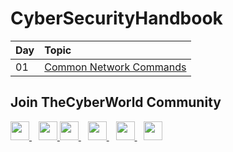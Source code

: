 # CyberSecurityHandbook

| Day | Topic                                                                                 |
|:--------- |:------------------------------------------------------------------------------------- |
| 01         | [Common Network Commands](01-Computer-Network-Commands/Common-Network-Commands.md) |

## Join TheCyberWorld Community

<a href="https://discord.com/invite/QHBPq6xP5p">
    <img width="30px" src="https://www.vectorlogo.zone/logos/discordapp/discordapp-tile.svg" />
  </a> 
    <a href="https://telegram.me/thecyberw0rld">
    <img width="30px" src="https://www.vectorlogo.zone/logos/telegram/telegram-icon.svg" />
  </a> 
  <a href="https://twitter.com/thecyberw0rld/">
    <img width="30px" src="https://www.vectorlogo.zone/logos/twitter/twitter-official.svg" />
  </a> 
  <a href="https://www.linkedin.com/company/thecyberw0rld/">
    <img width="30px" src="https://www.vectorlogo.zone/logos/linkedin/linkedin-icon.svg" />
  </a> 
  <a href="https://www.instagram.com/thecyberw0rld/">
    <img width="30px" src="https://www.vectorlogo.zone/logos/instagram/instagram-icon.svg" />
  </a> 
 <a href="https://www.youtube.com/c/thecyberworld">
  <img width="30px" src="https://i.pinimg.com/originals/46/02/cb/4602cbc18967da9c1eba7452905cd99b.png" />
  </a>
